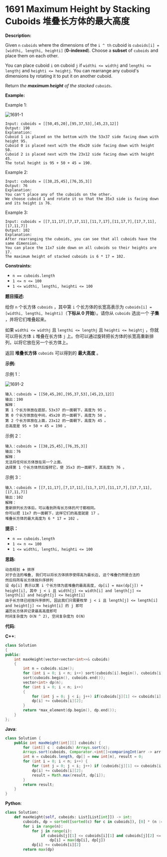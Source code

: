 # 1691 Maximum Height by Stacking Cuboids  堆叠长方体的最大高度

__Description:__

Given `n` `cuboids` where the dimensions of the `i ^ th` cuboid is `cuboids[i] = [widthi, lengthi, heighti]` (__0-indexed__). Choose a __subset__ of `cuboids` and place them on each other.

You can place cuboid `i` on cuboid `j` if `widthi <= widthj` and `lengthi <= lengthj` and `heighti <= heightj`. You can rearrange any cuboid's dimensions by rotating it to put it on another cuboid.

Return _the __maximum height__ of the stacked_ `cuboids`.

__Example:__

Example 1:

![1691-1](https://assets.leetcode.com/uploads/2019/10/21/image.jpg)

```text
Input: cuboids = [[50,45,20],[95,37,53],[45,23,12]]
Output: 190
Explanation:
Cuboid 1 is placed on the bottom with the 53x37 side facing down with height 95.
Cuboid 0 is placed next with the 45x20 side facing down with height 50.
Cuboid 2 is placed next with the 23x12 side facing down with height 45.
The total height is 95 + 50 + 45 = 190.
```

Example 2:

```text
Input: cuboids = [[38,25,45],[76,35,3]]
Output: 76
Explanation:
You can't place any of the cuboids on the other.
We choose cuboid 1 and rotate it so that the 35x3 side is facing down and its height is 76.
```

Example 3:

```text
Input: cuboids = [[7,11,17],[7,17,11],[11,7,17],[11,17,7],[17,7,11],[17,11,7]]
Output: 102
Explanation:
After rearranging the cuboids, you can see that all cuboids have the same dimension.
You can place the 11x7 side down on all cuboids so their heights are 17.
The maximum height of stacked cuboids is 6 * 17 = 102.
```

__Constraints:__

- `n == cuboids.length`
- `1 <= n <= 100`
- `1 <= widthi, lengthi, heighti <= 100`

__题目描述:__

给你 `n` 个长方体 `cuboids` ，其中第 `i` 个长方体的长宽高表示为 `cuboids[i] = [widthi, lengthi, heighti]`（__下标从 0 开始__）。请你从 `cuboids` 选出一个 __子集__ ，并将它们堆叠起来。

如果 `widthi <= widthj` 且 `lengthi <= lengthj` 且 `heighti <= heightj` ，你就可以将长方体 `i` 堆叠在长方体 `j` 上。你可以通过旋转把长方体的长宽高重新排列，以将它放在另一个长方体上。

返回 __堆叠长方体__ `cuboids` 可以得到的 __最大高度__ 。

__示例:__

示例 1：

![1691-2](https://assets.leetcode-cn.com/aliyun-lc-upload/uploads/2020/12/12/image.jpg)

```text
输入：cuboids = [[50,45,20],[95,37,53],[45,23,12]]
输出：190
解释：
第 1 个长方体放在底部，53x37 的一面朝下，高度为 95 。
第 0 个长方体放在中间，45x20 的一面朝下，高度为 50 。
第 2 个长方体放在上面，23x12 的一面朝下，高度为 45 。
总高度是 95 + 50 + 45 = 190 。
```

示例 2：

```text
输入：cuboids = [[38,25,45],[76,35,3]]
输出：76
解释：
无法将任何长方体放在另一个上面。
选择第 1 个长方体然后旋转它，使 35x3 的一面朝下，其高度为 76 。
```

示例 3：

```text
输入：cuboids = [[7,11,17],[7,17,11],[11,7,17],[11,17,7],[17,7,11],[17,11,7]]
输出：102
解释：
重新排列长方体后，可以看到所有长方体的尺寸都相同。
你可以把 11x7 的一面朝下，这样它们的高度就是 17 。
堆叠长方体的最大高度为 6 * 17 = 102 。
```

__提示：__

- `n == cuboids.length`
- `1 <= n <= 100`
- `1 <= widthi, lengthi, heighti <= 100`

__思路:__

```text
动态规划 ➕ 排序
对于合法的堆叠, 我们可以将长方体排序使得高为最长边, 这个堆叠仍然是合法的
然后将所有长方体按升序排列
设 dp[i] 表示以第 i 个长方体为底堆叠的最高高度, dp[i] = max(dp[j]) + height[i], 其中 j < i 且 width[j] <= width[i] and length[j] <= length[i] and height[j] <= height[i]
由于长方体已经按升序排列, 因此我们只需要枚举 j < i 且 length[j] <= length[i] and height[j] <= height[i] 的 j 即可
遍历长方体并记录最高高度即可
时间复杂度为 O(N ^ 2), 空间复杂度为 O(N)
```

__代码:__

__C++__:

```C++
class Solution
{
public:
    int maxHeight(vector<vector<int>>& cuboids) 
    {
        int n = cuboids.size();
        for (int i = 0; i < n; i++) sort(cuboids[i].begin(), cuboids[i].end());
        sort(cuboids.begin(), cuboids.end());
        vector<int> dp(n);
        for (int i = 0; i < n; i++)
        {
            for (int j = 0; j < i; j++) if(cuboids[j][1] <= cuboids[i][1] and cuboids[j].back() <= cuboids[i].back()) dp[i] = max(dp[j], dp[i]);
            dp[i] += cuboids[i][2];
        }
        return *max_element(dp.begin(), dp.end());
    }
};
```

__Java__:

```Java
class Solution {
    public int maxHeight(int[][] cuboids) {
        for (int[] c : cuboids) Arrays.sort(c);
        Arrays.sort(cuboids, Comparator.<int[]>comparingInt(arr -> arr[0]).thenComparingInt(arr -> arr[1]).thenComparingInt(arr -> arr[2]));
        int n = cuboids.length, dp[] = new int[n], result = 0;
        for (int i = 0; i < n; i++) {
            for (int j = 0; j < i; j++) if (cuboids[j][1] <= cuboids[i][1] && cuboids[j][2] <= cuboids[i][2]) dp[i] = Math.max(dp[i], dp[j]);
            dp[i] += cuboids[i][2];
            result = Math.max(result, dp[i]);
        }
        return result;
    }
}
```

__Python__:

```Python
class Solution:
    def maxHeight(self, cuboids: List[List[int]]) -> int:
        cuboids, dp = sorted([sorted(c) for c in cuboids]), [0] * (n := len(cuboids))
        for i in range(n):
            for j in range(i):
                if cuboids[j][1] <= cuboids[i][1] and cuboids[j][2] <= cuboids[i][2]:
                    dp[i] = max(dp[i], dp[j])
            dp[i] += cuboids[i][2]
        return max(dp)
```
